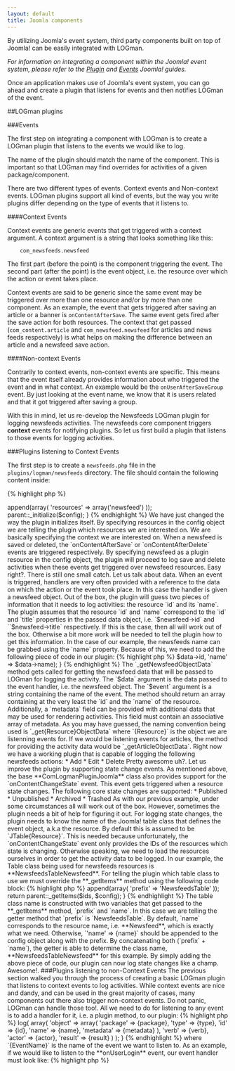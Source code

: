 ```yaml
---
layout: default
title: Joomla components
---
```


By utilizing Joomla's event system, third party components built on top of Joomla! can be easily integrated with LOGman. 

*For information on integrating a component within the Joomla! event system, please refer to the [Plugin](http://docs.joomla.org/Plugin) and [Events](http://docs.joomla.org/Plugin/Events) Joomla! guides.*

Once an application makes use of Joomla's event system, you can go ahead and create a plugin that listens for events and then notifies LOGman of the event.

##LOGman plugins

###Events

The first step on integrating a component with LOGman is to create a LOGman plugin that listens to the events we would like to log.

The name of the plugin should match the name of the component. This is important so that LOGman may find overrides for activities of a given package/component.

There are two different types of events. Context events and Non-context events. LOGman plugins support all kind of events, but the way you write plugins differ depending on the type of events that it listens to.

####Context Events

Context events are generic events that get triggered with a context argument. A context argument is a string that looks something like this:

		com_newsfeeds.newsfeed

The first part (before the point) is the component triggering the event. The second part (after the point) is the event object, i.e. the resource over which the action or event takes place.

Context events are said to be generic since the same event may be triggered over more than one resource and/or by more than one component. As an example, the event that gets triggered after saving an article or a banner is `onContentAfterSave`. The same event gets fired after the save action for both resources. The context that get passed (`com_content.article` and `com_newsfeed.newsfeed` for articles and news feeds respectively) is what helps on making the difference between an article and a newsfeed save action.

####Non-context Events

Contrarily to context events, non-context events are specific. This means that the event itself already provides information about who triggered the event and in what context. An example would be the `onUserAfterSaveGroup` event. By just looking at the event name, we know that it is users related and that it got triggered after saving a group.

With this in mind, let us re-develop the Newsfeeds LOGman plugin for logging newsfeeds activities. The newsfeeds core component triggers **context** events for notifying plugins. So let us first build a plugin that listens to those events for logging activities.

###Plugins listening to Context Events

The first step is to create a `newsfeeds.php` file in the `plugins/logman/newsfeeds` directory. The file should contain the following content inside:

{% highlight php %}
<?php
class PlgLogmanNewsfeeds extends ComLogmanPluginJoomla
{
}
{% endhighlight %}

Congratulations! you have just created your first LOGman plugin!.

By default plugins extending the **ComLogmanPluginJoomla** class will listen to the following **context** events:

* onContentAfterSave
* onContentAfterDelete
* onExtensionAfterSave
* onExtensionAfterDelete
* onContentChangeState

Unfortunately, at this stage, the plugin will not be logging anything. We need to provide it with more information about the things we want to log. Let's do exactly that.

Add the following code inside the class:

{% highlight php %}
<?php
protected function _initialize(KObjectConfig $config)
{
    $config->append(array(
        'resources' => array('newsfeed')
    ));

    parent::_initialize($config);
}
{% endhighlight %}

We have just changed the way the plugin initializes itself. By specifying resources in the config object we are telling the plugin which resources we are interested on. We are basically specifying the context we are interested on.

When a newsfeed is saved or deleted, the `onContentAfterSave` or `onContentAfterDelete` events are triggered respectively. By specifying newsfeed as a plugin resource in the config object, the plugin will proceed to log save and delete activities when these events get triggered over newsfeed resources.

Easy right?. There is still one small catch. Let us talk about data. When an event is triggered, handlers are very often provided with a reference to the data on which the action or the event took place. In this case the handler is given a newsfeed object.

Out of the box, the plugin will guess two pieces of information that it needs to log activities: the resource `id` and its `name`. The plugin assumes that the resource `id` and `name` correspond to the `id` and `title` properties in the passed data object, i.e. `$newsfeed->id` and ``$newsfeed->title` respectively. If this is the case, then all will work out of the box. Otherwise a bit more work will be needed to tell the plugin how to get this information.

In the case of our example, the newsfeeds name can be grabbed using the `name` property. Because of this, we need to add the following piece of code in our plugin:

{% highlight php %}
<?php
protected function _getNewsfeedObjectData($data, $event)
{
    return array('id' => $data->id, 'name' => $data->name);
}
{% endhighlight %}

The `_getNewsfeedObjectData` method gets called for getting the newsfeed data that will be passed to LOGman for logging the activity. The `$data` argument is the data passed to the event handler, i.e. the newsfeed object. The `$event` argument is a string containing the name of the event. The method should return an array containing at the very least the `id` and the `name` of the resource. Additionally, a `metadata` field can be provided with additional data that may be used for rendering activities. This field must contain an associative array of metadata.

As you may have guessed, the naming convention being used is `_get{Resource}ObjectData` where `{Resource}` is the object we are listenning events for. If we would be listening events for articles, the method for providing the activity data would be `_getArticleObjectData`.

Right now we have a working plugin that is capable of logging the following newsfeeds actions:

* Add
* Edit
* Delete

Pretty awesome uh?. Let us improve the plugin by supporting state change events.

As mentioned above, the base **ComLogmanPluginJoomla** class also provides support for the `onContentChangeState` event. This event gets triggered when a resource state changes. The following core state changes are supported:

* Published
* Unpublished
* Archived
* Trashed

As with our previous example, under some circumstances all will work out of the box. However, sometimes the plugin needs a bit of help for figuring it out.

For logging state changes, the plugin needs to know the name of the Joomla! table class that defines the event object, a.k.a the resource. By default this is assumed to be `JTable{Resource}`. This is needed because unfortunately, the `onContentChangeState` event only provides the IDs of the resources which state is changing. Otherwise speaking, we need to load the resources ourselves in order to get the activity data to be logged.

In our example, the Table class being used for newsfeeds resources is **NewsfeedsTableNewsfeed**. For telling the plugin which table class to use we must override the **_getItems** method using the following code block:

{% highlight php %}
<?php
protected function _getItems($ids, $config)
{
    $config->append(array(
        'prefix' => 'NewsfeedsTable'
    ));

    return parent::_getItems($ids, $config);
}
{% endhighlight %}

The table class name is constructed with two variables that get passed to the **_getItems** method, `prefix` and `name`. In this case we are telling the getter method that `prefix` is `NewsfeedsTable`. By default, `name` corresponds to the resource name, i.e. **Newsfeed**, which is exactly what we need. Otherwise, `'name' => {name}` should be appended to the config object along with the prefix. By concatenating both (`prefix` + `name`), the getter is able to determine the class name, **NewsfeedsTableNewsfeed** for this example.

By simply adding the above piece of code, our plugin can now log state changes like a champ. Awesome!.

###Plugins listening to non-Context Events

The previous section walked you through the process of creating a basic LOGman plugin that listens to context events to log activities. While context events are nice and dandy, and can be used in the great majority of cases, many components out there also trigger non-context events. Do not panic, LOGman can handle those too!.

All we need to do for listening to any event is to add a handler for it, i.e. a plugin method, to our plugin:

{% highlight php %}
<?php
public function on{EventName}($arg1, $arg2, ...)
{
    $this->log(
        array(
            'object' => array(
                'package'  => {package},
                'type'     => {type},
                'id'       => {id},
                'name'     => {name},
                'metadata' => {metadata}
            ),
            'verb'   => {verb},
            'actor'  => {actor},
            'result' => {result}			
        )
    );
}
{% endhighlight %}

where `{EventName}` is the name of the event we want to listen to. As an example, if we would like to listen to the **onUserLogin** event, our event handler must look like:

{% highlight php %}
<?php
public function onUserLogin($user, $options = array())
{
    ...
}
{% endhighlight %}

For logging an activity the handler must issue a **log** call with some activity data. Part of this data is mandatory, the rest is of course optional. Let us start with the mandatory fields:

* `{id}`: The unique identifier of the resource.
* `{name}`: The name/title of the resource.
* `{type}`: The type of the resource, e.g. user, article, newsfeed, etc.
* `{verb}`: The event action, e.g. delete, add, etc.
* `{result}`: The result of the event action, e.g. deleted, added, etc. This field is optional when verb is set to add, edit or delete. In this case the result is assumed to be added, edited or created respectively.

Optional fields:

* `{package}`: The package/component name that handles the resource, e.g. users, content, newsfeed, etc. Make sure not to include the the **com_** prefix.
* `{metadata`}: An associative array containing metadata.
* `{actor}`: The ID of the user executing the activity. If none is provided the ID of the current logged user will used.